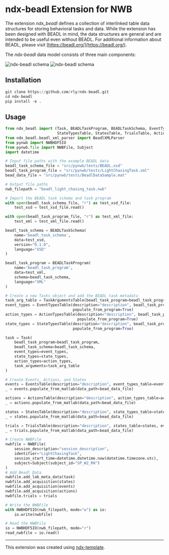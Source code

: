 # ndx-beadl Extension for NWB

The extension *ndx_beadl* defines a collection of interlinked table data structures for
storing behavioral tasks and data. While the extension has been designed with BEADL in 
mind, the data structures are general and are intended to be useful even without BEADL. 
For additional information about BEADL, please visit [https://beadl.org/](https://beadl.org/).

The *ndx-beadl* data model consists of three main components:

![ndx-beadl schema](docs/tutorial_nwb_userdays_2022/beadl_components_p1.png?raw=true "ndx-beadl schema")
![ndx-beadl schema](docs/tutorial_nwb_userdays_2022/beadl_components_p2.png?raw=true "ndx-beadl schema")


## Installation

```python
git clone https://github.com/rly/ndx-beadl.git
cd ndx-beadl
pip install -e . 
```

## Usage

```python 
from ndx_beadl import (Task, BEADLTaskProgram, BEADLTaskSchema, EventTypesTable, EventsTable,
                       StateTypesTable, StatesTable, TrialsTable, ActionTypesTable, ActionsTable, TaskArgumentsTable)
from ndx_beadl.beadl_xml_parser import BeadlXMLParser
from pynwb import NWBHDF5IO
from pynwb.file import NWBFile, Subject
import datetime

# Input file paths with the example BEADL data
beadl_task_schema_file = "src/pynwb/tests/BEADL.xsd"
beadl_task_program_file = "src/pynwb/tests/LightChasingTask.xml"
bead_data_file = "src/pynwb/tests/BeadlDataSample.mat"

# Output file paths
nwb_filepath = "beadl_light_chasing_task.nwb"

# Import the BEADL task schema and task program
with open(beadl_task_schema_file, "r") as test_xsd_file:
    test_xsd = test_xsd_file.read()

with open(beadl_task_program_file, "r") as test_xml_file:
    test_xml = test_xml_file.read()

beadl_task_schema = BEADLTaskSchema(
    name='beadl_task_schema',
    data=test_xsd,
    version="0.1.0",
    language="XSD"
)

beadl_task_program = BEADLTaskProgram(
    name='beadl_task_program',
    data=test_xml,
    schema=beadl_task_schema,
    language="XML"
)

# Create a new Tasks object and add the BEADL task metadata
task_arg_table = TaskArgumentsTable(beadl_task_program=beadl_task_program, populate_from_program=True)
event_types = EventTypesTable(description="description", beadl_task_program=beadl_task_program,
                              populate_from_program=True)
action_types = ActionTypesTable(description="description", beadl_task_program=beadl_task_program,
                                populate_from_program=True)
state_types = StateTypesTable(description="description", beadl_task_program=beadl_task_program,
                              populate_from_program=True)

task = Task(
    beadl_task_program=beadl_task_program,
    beadl_task_schema=beadl_task_schema,
    event_types=event_types,
    state_types=state_types,
    action_types=action_types,
    task_arguments=task_arg_table
)

# Create Events, Actions, and States
events = EventsTable(description="description", event_types_table=event_types)
_ = events.populate_from_matlab(data_path=bead_data_file)

actions = ActionsTable(description="description", action_types_table=action_types)
_ = actions.populate_from_matlab(data_path=bead_data_file)

states = StatesTable(description="description", state_types_table=state_types)
_ = states.populate_from_matlab(data_path=bead_data_file)

trials = TrialsTable(description="description", states_table=states, events_table=events, actions_table=actions)
_ = trials.populate_from_matlab(data_path=bead_data_file)

# Create NWBFile
nwbfile = NWBFile(
    session_description="session_description",
    identifier="LightChasingTask",
    session_start_time=datetime.datetime.now(datetime.timezone.utc),
    subject=Subject(subject_id="SP_W2_RH")
)
# Add Beadl Data
nwbfile.add_lab_meta_data(task)
nwbfile.add_acquisition(states)
nwbfile.add_acquisition(events)
nwbfile.add_acquisition(actions)
nwbfile.trials = trials

# Write the NWBFile
with NWBHDF5IO(nwb_filepath, mode="w") as io:
    io.write(nwbfile)

# Read the NWBFile
io = NWBHDF5IO(nwb_filepath, mode="r")
read_nwbfile = io.read()

```
---
This extension was created using [ndx-template](https://github.com/nwb-extensions/ndx-template).
